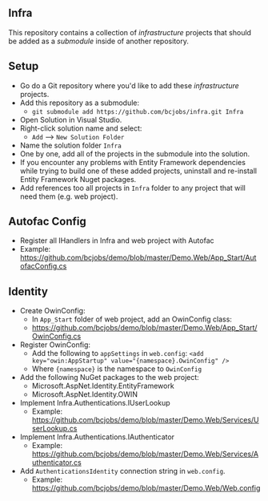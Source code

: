 ## Infra
This repository contains a collection of _infrastructure_ projects that should be added as a _submodule_ inside of another repository.
## Setup
* Go do a Git repository where you'd like to add these _infrastructure_ projects.
* Add this repository as a submodule:
  * `git submodule add https://github.com/bcjobs/infra.git Infra`
* Open Solution in Visual Studio.
* Right-click solution name and select:
  * `Add` --> `New Solution Folder`
* Name the solution folder `Infra`
* One by one, add all of the projects in the submodule into the solution.
* If you encounter any problems with Entity Framework dependencies while trying to build one of these added projects, uninstall and re-install Entity Framework Nuget packages.
* Add references too all projects in `Infra` folder to any project that will need them (e.g. web project).
 
## Autofac Config
* Register all IHandlers in Infra and web project with Autofac
* Example: https://github.com/bcjobs/demo/blob/master/Demo.Web/App_Start/AutofacConfig.cs
 
## Identity
* Create OwinConfig:
  * In `App_Start` folder of web project, add an OwinConfig class:
  * https://github.com/bcjobs/demo/blob/master/Demo.Web/App_Start/OwinConfig.cs
* Register OwinConfig:
  * Add the following to `appSettings` in `web.config`: `<add key="owin:AppStartup" value="{namespace}.OwinConfig" />`
  * Where `{namespace}` is the namespace to `OwinConfig`
* Add the following NuGet packages to the web project:
  * Microsoft.AspNet.Identity.EntityFramework
  * Microsoft.AspNet.Identity.OWIN
* Implement Infra.Authentications.IUserLookup
  * Example: https://github.com/bcjobs/demo/blob/master/Demo.Web/Services/UserLookup.cs
* Implement Infra.Authentications.IAuthenticator
  * Example: https://github.com/bcjobs/demo/blob/master/Demo.Web/Services/Authenticator.cs
* Add `AuthenticationsIdentity` connection string in `web.config`.
  * Example: https://github.com/bcjobs/demo/blob/master/Demo.Web/Web.config
